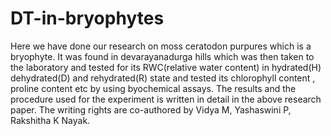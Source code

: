 # DT-in-bryophytes
Here we have done our research on moss ceratodon purpures which is a bryophyte. It was found in devarayanadurga hills which was then taken to the laboratory and tested for its RWC(relative water content) in hydrated(H) dehydrated(D) and rehydrated(R) state and tested its chlorophyll content , proline content etc by using byochemical assays. The results and the procedure used for the experiment is written in detail in the above research paper.
The writing rights are co-authored by Vidya M, Yashaswini P, Rakshitha K Nayak.
